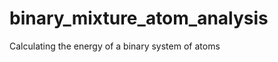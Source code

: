 binary_mixture_atom_analysis
============================

Calculating the energy of a binary system of atoms
